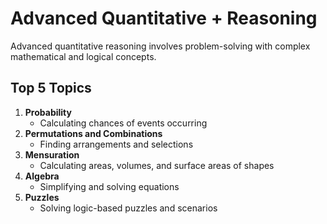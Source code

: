
# Advanced Quantitative + Reasoning
Advanced quantitative reasoning involves problem-solving with complex mathematical and logical concepts.

## Top 5 Topics
1. **Probability**
   - Calculating chances of events occurring
2. **Permutations and Combinations**
   - Finding arrangements and selections
3. **Mensuration**
   - Calculating areas, volumes, and surface areas of shapes
4. **Algebra**
   - Simplifying and solving equations
5. **Puzzles**
   - Solving logic-based puzzles and scenarios
